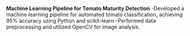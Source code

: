 ****Machine Learning Pipeline for Tomato Maturity Detection****
-Developed a machine learning pipeline for automated tomato classification, achieving 95% accuracy using Python and scikit-learn 
-Performed data preprocessing and utilized OpenCV for image analysis.
